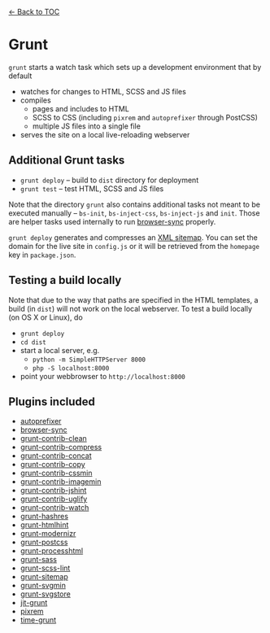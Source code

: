 [← Back to TOC](TOC.md)

# Grunt

`grunt` starts a watch task which sets up a development environment that by default

* watches for changes to HTML, SCSS and JS files
* compiles
    * pages and includes to HTML
    * SCSS to CSS (including `pixrem` and `autoprefixer` through PostCSS)
    * multiple JS files into a single file
* serves the site on a local live-reloading webserver

## Additional Grunt tasks

* `grunt deploy` – build to `dist` directory for deployment
* `grunt test` – test HTML, SCSS and JS files

Note that the directory `grunt` also contains additional tasks not meant to be executed manually – `bs-init`, `bs-inject-css`, `bs-inject-js` and `init`. Those are helper tasks used internally to run [browser-sync](http://www.browsersync.io) properly.

`grunt deploy` generates and compresses an [XML sitemap](https://support.google.com/webmasters/answer/156184). You can set the domain for the live site in `config.js` or it will be retrieved from the `homepage` key in `package.json`.

## Testing a build locally

Note that due to the way that paths are specified in the HTML templates, a build (in `dist`) will not work on the local webserver. To test a build locally (on OS X or Linux), do

* `grunt deploy`
* `cd dist`
* start a local server, e.g.
    * `python -m SimpleHTTPServer 8000`
    * `php -S localhost:8000`
* point your webbrowser to `http://localhost:8000`

## Plugins included

* [autoprefixer](https://www.npmjs.com/package/autoprefixer)
* [browser-sync](https://www.npmjs.com/package/browser-sync)
* [grunt-contrib-clean](https://npmjs.org/package/grunt-contrib-clean)
* [grunt-contrib-compress](https://www.npmjs.com/package/grunt-contrib-compress)
* [grunt-contrib-concat](https://npmjs.org/package/grunt-contrib-concat)
* [grunt-contrib-copy](https://npmjs.org/package/grunt-contrib-copy)
* [grunt-contrib-cssmin](https://www.npmjs.com/package/grunt-contrib-cssmin)
* [grunt-contrib-imagemin](https://npmjs.org/package/grunt-contrib-imagemin)
* [grunt-contrib-jshint](https://npmjs.org/package/grunt-contrib-jshint)
* [grunt-contrib-uglify](https://npmjs.org/package/grunt-contrib-uglify)
* [grunt-contrib-watch](https://npmjs.org/package/grunt-contrib-watch)
* [grunt-hashres](https://npmjs.org/package/grunt-hashres)
* [grunt-htmlhint](https://npmjs.org/package/grunt-htmlhint)
* [grunt-modernizr](https://npmjs.org/package/grunt-modernizr)
* [grunt-postcss](https://npmjs.org/package/grunt-postcss)
* [grunt-processhtml](https://www.npmjs.com/package/grunt-processhtml)
* [grunt-sass](https://npmjs.org/package/grunt-sass)
* [grunt-scss-lint](https://www.npmjs.org/package/grunt-scss-lint)
* [grunt-sitemap](https://www.npmjs.com/package/grunt-sitemap)
* [grunt-svgmin](https://www.npmjs.org/package/grunt-svgmin)
* [grunt-svgstore](https://www.npmjs.com/package/grunt-svgstore)
* [jit-grunt](https://www.npmjs.com/package/jit-grunt)
* [pixrem](https://www.npmjs.com/package/pixrem)
* [time-grunt](https://www.npmjs.com/package/time-grunt)
